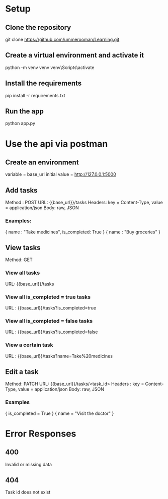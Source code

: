 # Setup
## Clone the repository
git clone https://github.com/ummerooman/Learning.git

## Create a virtual environment and activate it
python -m venv venv
venv\Scripts\activate

## Install the requirements
pip install -r requirements.txt

## Run the app
python app.py

# Use the api via postman
## Create an environment
variable = base_url
initial value = http://127.0.0.1:5000

## Add tasks
Method : POST
URL: {{base_url}}/tasks
Headers: key = Content-Type, value = application/json
Body: raw, JSON
### Examples:
{
  name : "Take medicines",
  is_completed: True
}
{
  name : "Buy groceries"
}

## View tasks
Method: GET
### View all tasks
URL: {{base_url}}/tasks
### View all is_completed = true tasks
URL : {{base_url}}/tasks?is_completed=true
### View all is_completed = false tasks
URL : {{base_url}}/tasks?is_completed=false
### View a certain task
URL : {{base_url}}/tasks?name=Take%20medicines

## Edit a task
Method: PATCH
URL: {{base_url}}/tasks/<task_id>
Headers : key = Content-Type, value = application/json
Body: raw, JSON
### Examples
{
  is_completed = True
}
{
  name = "Visit the doctor"
}

# Error Responses
## 400
Invalid or missing data
## 404 
Task id does not exist







